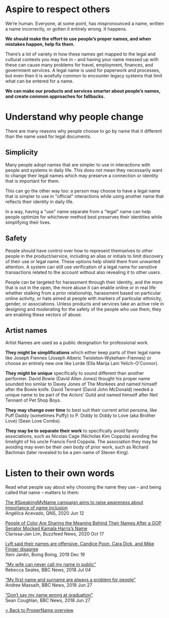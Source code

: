 # Aspire to respect others

We’re human. Everyone, at some point, has mispronounced a name, written a name incorrectly, or gotten it entirely wrong. It happens. 

**We should make the effort to use people’s proper names, and when mistakes happen, help fix them.**

There’s a lot of variety in how these names get mapped to the legal and cultural contexts you may live in – and having your name messed up with these can cause many problems for travel, employment, finances, and government services. A legal name is used for paperwork and processes, but even then it is woefully common to encounter legacy systems that limit what can be entered for a name. 

**We can make our products and services smarter about people’s names, and create common approaches for fallbacks.**

# Understand why people change

There are many reasons why people choose to go by name that it different than the name used for legal documents.


## Simplicity

Many people adopt names that are simpler to use in interactions with people and systems in daily life. This does not mean they necessarily want to change their legal names which may preserve a connection or identity that is important for them. 

This can go the other way too: a person may choose to have a legal name that is simpler to use in "official" interactions while using another name that reflects their identity in daily life.

In a way, having a "use" name separate from a "legal" name can help people optimize for whichever method best preserves their identities while simplifying their lives.


## Safety

People should have control over how to represent themselves to other people in the product/service, including an alias or initials to limit discovery of their use or legal name. These options help shield them from unwanted attention. A system can still use verification of a legal name for sensitive transactions related to the account without also revealing it to other users.

People can be targeted for harassment through their identity, and the more that is out in the open, the more abuse it can enable online or in real life: whether stalking from a prior relationship, harassment based on particular online activity, or hate aimed at people with markers of particular ethnicity, gender, or associations. Unless products and services take an active role in designing and moderating for the safety of the people who use them, they are enabling these vectors of abuse.


## Artist names

Artist Names are used as a public designation for professional work.

**They might be simplifications** which either keep parts of their legal name like Joseph Fiennes (Joseph Alberic Twisleton-Wykeham-Fiennes) or choose an entirely new one like Lorde (Ella Marija Lani Yelich-O'Connor).

**They might be unique** specifically to sound different than another performer. David Bowie (David Allen Jones) thought his proper name sounded too similar to Davey Jones of The Monkees and named himself after the Bowie knife. David Tennant (David John McDonald) needed a unique name to be part of the Actors' Guild and named himself after Neil Tennant of Pet Shop Boys.

**They may change over time** to best suit their current artist persona, like Puff Daddy (sometimes Puffy) to P. Diddy to Diddy to Love (aka Brother Love) (Sean Love Combs).

**They may be to separate their work** to specifically avoid family associations, such as Nicolas Cage (Nicholas Kim Coppola) avoiding the limelight of his uncle Francis Ford Coppola. The association they may be avoiding may even be their *own* body of prior work, such as Richard Bachman (later revealed to be a pen name of Steven King).

# Listen to their own words

Read what people say about why choosing the name they use – and being called that name – matters to them:

[The #SpeakingMyName campaign aims to raise awareness about importance of name inclusion](https://qns.com/2020/06/speakingmyname-campaign-aims-to-raise-awareness-about-importance-of-name-inclusion/)  
Angélica Acevado, QNS, 2020 Jun 12

[People of Color Are Sharing the Meaning Behind Their Names After a GOP Senator Mocked Kamala Harris’s Name](https://www.buzzfeednews.com/amphtml/clarissajanlim/david-perdue-kamala-harris-name-mynameis-hashtag)  
Clarissa-Jan Lim, Buzzfeed News, 2020 Oct 17

[Lyft said their names are offensive. Candice Poon, Cara Dick, and Mike Finger disagree](https://boingboing.net/2019/12/19/lyft-said-their-real-names-are.html)  
Xeni Jardin, Boing Boing, 2019 Dec 19

[“My wife can never call my name in public”](https://www.bbc.com/news/world-42009219)  
Rebecca Seales, BBC News, 2018 Jul 04

[“My first name and surname are always a problem for people”](https://www.bbc.com/news/uk-44630061)  
Andree Massaih, BBC News, 2018 Jun 27

[“Don’t say my name wrong at graduation”](https://www.bbc.com/news/business-44601199)  
Sean Coughlan, BBC News, 2018 Jun 27


[< Back to ProperName overview ](README.md)
